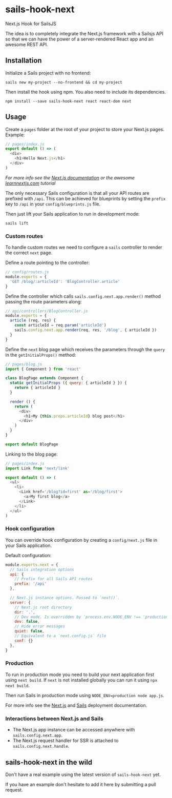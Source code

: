# sails-hook-next

Next.js Hook for SailsJS

The idea is to completely integrate the Next.js framework with a Sailsjs API
so that we can have the power of a server-rendered React app and an awesome REST API.

## Installation

Initialize a Sails project with no frontend:

```
sails new my-project --no-frontend && cd my-project
```

Then install the hook using npm. You also need to include its dependencies.

```
npm install --save sails-hook-next react react-dom next
```

## Usage

Create a `pages` folder at the root of your project to store your Next.js pages. Example:

```js
// pages/index.js
export default () => (
  <div>
    <h1>Hello Next.js</h1>
  </div>
)
```

*For more info see the [Next.js documentation](https://github.com/zeit/next.js) or the awesome [learnnextjs.com](https://learnnextjs.com/) tutorial*

The only necessary Sails configuration is that all your API routes are prefixed with `/api`.
This can be achieved for blueprints by setting the `prefix` key to `/api` in your `config/blueprints.js` file.

Then just lift your Sails application to run in development mode:

```
sails lift
```

### Custom routes

To handle custom routes we need to configure a `sails` controller to render the correct `next` page.

Define a route pointing to the controller:

```js
// config/routes.js
module.exports = {
  'GET /blog/:articleId': 'BlogController.article'
}
```

Define the controller which calls `sails.config.next.app.render()` method passing the route parameters along:

```js
// api/controllers/BlogController.js
module.exports = {
  article (req, res) {
    const articleId = req.param('articleId')
    sails.config.next.app.render(req, res, '/blog', { articleId })
  }
}
```

Define the `next` blog page which receives the parameters through the `query` in the `getInitialProps()` method:

```js
// pages/blog.js
import { Component } from 'react'

class BlogPage extends Component {
  static getInitialProps ({ query: { articleId } }) {
    return { articleId }
  }

  render () {
    return (
      <div>
        <h1>My {this.props.articleId} blog post</h1>
      </div>
    )
  }
}

export default BlogPage
```

Linking to the blog page:

```js
// pages/index.js
import Link from 'next/link'

export default () => (
  <ul>
    <li>
      <Link href='/blog?id=first' as='/blog/first'>
        <a>My first blog</a>
      </Link>
    </li>
  </ul>
)
```

### Hook configuration

You can override hook configuration by creating a `config/next.js` file in your Sails application.

Default configuration:

```js
module.exports.next = {
  // Sails integration options
  api: {
    // Prefix for all Sails API routes
    prefix: '/api'
  },

  // Next.js instance options. Passed to `next()`.
  server: {
    // Next.js root directory
    dir: '.',
    // Dev mode. Is overridden by `process.env.NODE_ENV !== 'production'`
    dev: false,
    // Hide error messages
    quiet: false,
    // Equivalent to a `next.config.js` file
    conf: {}
  },
}
```

### Production

To run in production mode you need to build your next application first using `next build`.
If `next` is not installed globally you can run it using `npx next build`.

Then run Sails in production mode using `NODE_ENV=production node app.js`.

For more info see the [Next.js](https://github.com/zeit/next.js/#production-deployment) and [Sails](https://sailsjs.com/documentation/concepts/deployment) deployment documentation.

### Interactions between Next.js and Sails

* The Next.js app instance can be accessed anywhere with `sails.config.next.app`.
* The Next.js request handler for SSR is attached to `sails.config.next.handle`.

## sails-hook-next in the wild

Don't have a real example using the latest version of `sails-hook-next` yet.

If you have an example don't hesitate to add it here by submitting a pull request.

